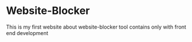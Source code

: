 # Website-Blocker
This is my first website about website-blocker tool contains only with front end development
